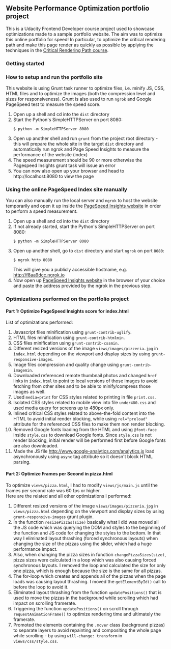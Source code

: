 ## Website Performance Optimization portfolio project

This is a Udacity Frontend Developer course project used to showcase optimizations made to a sample
portfolio website. The aim was to optimize this online portfolio for speed!
In particular, to optimize the critical rendering path and make this page render
as quickly as possible by applying the techniques in the [Critical Rendering Path course](https://www.udacity.com/course/ud884).

### Getting started

### How to setup and run the portfolio site

This website is using Grunt task runner to optimize files, i.e. minify JS, CSS,
HTML files and to optimize the images (both the compression level and
sizes for responsiveness). Grunt is also used to run `ngrok` and Google PageSpeed
test to measure the speed score.

1. Open up a shell and cd into the `dist` directory
1. Start the Python's SimpleHTTPServer on port 8080:
   ```
   $ python -m SimpleHTTPServer 8080
   ```
1. Open up another shell and run `grunt` from the project root directory - this will prepare the whole
site in the target `dist` directory and automatically run ngrok and Page Speed
Insights to measure the performance of the website (index)
1. The speed measurement should be 90 or more otherwise the Pagespeed Insights grunt task will issue an error
1. You can now also open up your browser and head to http://localhost:8080 to view the page

### Using the online PageSpeed Index site manually

You can also manually run the local server and `ngrok` to host the website temporarily and
open it up inside the [PageSpeed Insights website](https://developers.google.com/speed/pagespeed/insights/) in order to perform a speed measurement.

1. Open up a shell and cd into the `dist` directory
1. If not already started, start the Python's SimpleHTTPServer on port 8080:
   ```
   $ python -m SimpleHTTPServer 8080
   ```
1. Open up another shell, go to `dist` directory and start `ngrok` on port `8080`:
   ```
   $ ngrok http 8080
   ```
   This will give you a publicly accessible hostname, e.g. http://f8aa9dcc.ngrok.io
1. Now open up [PageSpeed Insights website](https://developers.google.com/speed/pagespeed/insights/)
   in the browser of your choice and paste the address provided by the ngrok in
   the previous step.

### Optimizations performed on the portfolio project

#### Part 1: Optimize PageSpeed Insights score for index.html

List of optimizations performed:

1. Javascript files minification using `grunt-contrib-uglify`.
1. HTML files minification using `grunt-contrib-htmlmin`.
1. CSS files minification using `grunt-contrib-cssmin`.
1. Different resized versions of the image `views/images/pizzeria.jpg` in `index.html` depending
   on the viewport and display sizes by using `grunt-responsive-images`.
1. Image files compression and quality change using `grunt-contrib-imagemin`.
1. Downloaded referenced remote thumbnail photos and changed `href` links in `index.html` to point
   to local versions of those images to avoid fetching from other sites and to be able
   to minify/compress those images as well.
1. Used `media=print` for CSS styles related to printing in file `print.css`.
1. Isolated CSS styles related to mobile view into file `under480.css` and used media
   query for screens up to 480px only.
1. Inlined critical CSS styles related to above-the-fold content into the HTML to
   avoid initial render blocking, while using `rel="preload"` attribute for the
   referenced CSS files to make them non render blocking.
1. Removed Google fonts loading from the HTML and using `@font-face` inside `style.css` to
   download Google fonts. Since `style.css` is not render blocking, initial render
   will be performed first before Google fonts are also downloaded.
1. Made the JS file http://www.google-analytics.com/analytics.js load asynchronously
   using `async` tag attribute so it doesn't block HTML parsing.


#### Part 2: Optimize Frames per Second in pizza.html

To optimize `views/pizza.html`, I had to modify `views/js/main.js` until the frames per second rate was 60 fps or higher.<br>
Here are the related and all other optimizations I performed:

1. Different resized versions of the image `views/images/pizzeria.jpg` in `views/pizza.html` depending
   on the viewport and display sizes by using `grunt-responsive-images` grunt plugin.
1. In the function `resizePizzas(size)` basically what I did was moved all the
   JS code which was querying the DOM and styles to the beginning of the function and JS code
   for changing the styles to the bottom. In that way I eliminated layout thrashing (forced synchronous layouts) when
   changing the size of the pizzas using the slider, which had a huge performance impact.
1. Also, when changing the pizza sizes in function `changePizzaSizes(size)`, pizza sizes
   were calculated in a loop which was also causing forced synchronous layouts. I removed the loop
   and calculated the size for only one pizza, which is enough because the size is the same for all pizzas.
1. The for-loop which creates and appends all of the pizzas when the page loads was causing layout thrashing.
   I moved the `getElementById()` call to before the loop to avoid it.
1. Eliminated layout thrashing from the function `updatePositions()` that is used to move the pizzas
   in the background while scrolling which had impact on scrolling framerate.
1. Triggering the function `updatePositions()` on scroll through `requestAnimationFrame()` to optimize rendering time
   and ultimately the framerate.
1. Promoted the elements containing the `.mover` class (background pizzas) to separate layers to avoid repainting and
   compositing the whole page while scrolling - by using `will-change: transform` in `views/css/style.css`.
